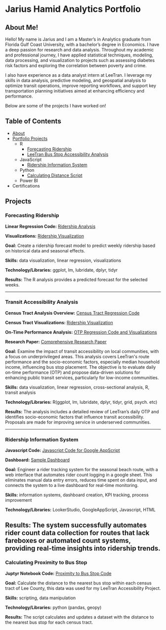 # Jarius Hamid Analytics Portfolio
## About Me!

Hello! My name is Jarius and I am a Master’s in Analytics graduate from Florida Gulf Coast University, with a bachelor’s degree in Economics. I have a deep passion for research and data analysis. Throughout my academic and professional journey, I have applied statistical techniques, modeling, data processing, and visualization to projects such as assessing diabetes risk factors and exploring the correlation between poverty and crime. 

I also have experience as a data analyst intern at LeeTran. I leverage my skills in data analysis, predictive modeling, and geospatial analysis to optimize transit operations, improve reporting workflows, and support key transportation planning initiatives aimed at enhancing efficiency and performance.

Below are some of the projects I have worked on!



## Table of Contents
* [About](https://github.com/Jariush/Analytics-Portfoilio/blob/main/README.md#About-me)
* [Portfolio Projects](https://github.com/Jariush/Analytics-Portfoilio/blob/main/README.md#projects)
  * R
    * [Forecasting Ridership](https://github.com/Jariush/Analytics-Portfoilio/blob/main/README.md#forecasting-ridership)
    * [LeeTran Bus Stop Accessibility Analysis](https://github.com/Jariush/Analytics-Portfoilio/blob/main/README.md#Transit-Accessibility-Analysis)
  * JavaScript
    * [Ridership Information System](https://github.com/Jariush/Analytics-Portfoilio/blob/main/README.md#ridership-information-system)
  * Python
    * [Calculating Distance Script](https://github.com/Jariush/Analytics-Portfoilio/blob/main/README.md#calculating-proximity-to-bus-stop)
  * Power BI
* Certifications



## Projects


### Forecasting Ridership
**Linear Regression Code:** [Ridership Analysis](https://github.com/Jariush/Analytics-Portfoilio/blob/main/Ridership%20Forecasting/Forecasting%20Ridership%20lm.R) 

**Visualizations:** [Ridership Visualization](https://github.com/Jariush/Analytics-Portfoilio/blob/main/Ridership%20Forecasting/Visualizations.pdf)

**Goal:** Create a ridership forecast model to predict weekly ridership based on historical data and seasonal effects.

**Skills:** data visualization, linear regression, visualizations

**Technology/Libraries:** ggplot, lm, lubridate, dplyr, tidyr

**Results:** The R analysis provides a predicted forecast for the selected weeks.

---

### Transit Accessibility Analysis
**Census Tract Analysis Overview:** [Census Tract Regression Code](https://github.com/Jariush/Analytics-Portfoilio/blob/main/Regression%20Project/Census-Project.pdf) 

**Census Tract Visualizations:** [Ridership Visualization](https://github.com/Jariush/Analytics-Portfoilio/blob/main/Regression%20Project/Census-Data-Visuals.pdf)

**On-Time Performance Analysis:** [OTP Regression Code and Visualizations](https://github.com/Jariush/Analytics-Portfoilio/blob/main/Regression%20Project/OTP-Analysis.pdf)

**Research Paper:** [Comprehensive Research Paper](https://github.com/Jariush/Analytics-Portfoilio/blob/main/Regression%20Project/Hamid_LeeTran%20Case%20Study.pdf)

**Goal:** Examine the impact of transit accessibility on local communities, with a focus on underprivileged areas. This analysis covers LeeTran's route performance and the socio-economic factors, especially median household income, influencing bus stop placement. The objective is to evaluate daily on-time performance (OTP) and propose data-driven solutions for enhancing public transit services, particularly for low-income communities.

**Skills:** data visualization, linear regression, cross-sectional analysis, R, transit analysis

**Technology/Libraries:** R(ggplot, lm, lubridate, dplyr, tidyr, grid, psych. etc)

**Results:** The analysis includes a detailed review of LeeTran’s daily OTP and identifies socio-economic factors that influence transit accessibility. Proposals are made for improving service in underserved communities.

---

### Ridership Information System
**Javascript Code:** [Javascript Code for Google AppScript](https://github.com/Jariush/Analytics-Portfoilio/blob/main/Ridership%20Information%20System/add%20rider.gs)

**Dashboard:** [Sample Dashboard](https://github.com/Jariush/Analytics-Portfoilio/blob/main/Ridership%20Information%20System/Ridership%20Dashboard.png)

**Goal:** Engineer a rider tracking system for the seasonal beach route, with a web interface that automates rider count logging in a google sheet. This eliminates manual data entry errors, reduces time spent on data input, and connects the system to a live dashboard for real-time monitoring.

**Skills:** information systems, dashboard creation, KPI tracking, process improvement

**Technology/Libraries:** LookerStudio, GoogleAppScript, Javascript, HTML 

**Results:** The system successfully automates rider count data collection for routes that lack fareboxes or automated count systems, providing real-time insights into ridership trends.
---

### Calculating Proximity to Bus Stop 
**Juptyr Notebook Code:** [Proximity to Bus Stop Code](https://github.com/Jariush/Analytics-Portfoilio/blob/main/Distance%20From%20Stop%20Script/Distance-From-Stop.ipynb)

**Goal:** Calculate the distance to the nearest bus stop within each census tract of Lee County, this data was used for my LeeTran Accessibility Project.

**Skills:** scripting, data manipulation

**Technology/Libraries:** python (pandas, geopy) 

**Results:** The script calculates and updates a dataset with the distance to the nearest bus stop for each census tract.



